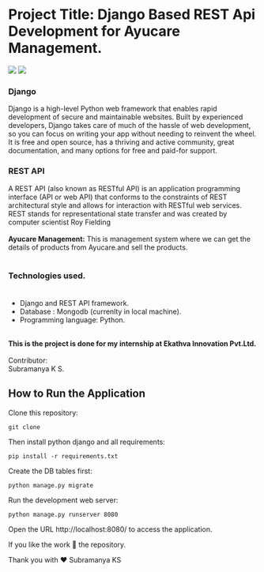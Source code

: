 # Project Title: Django Based REST Api Development for Ayucare Management.

<img src="https://img.shields.io/github/issues/SubramanyaKS/AyuCareManagement"/>
<img src="https://img.shields.io/github/forks/SubramanyaKS/AyuCareManagement?color=yellow&logoColor=black"/>

### Django
Django is a high-level Python web framework that enables rapid development of secure and maintainable websites. Built by experienced developers, Django takes care of much of the hassle of web development, so you can focus on writing your app without needing to reinvent the wheel. It is free and open source, has a thriving and active community, great documentation, and many options for free and paid-for support.

### REST API
A REST API (also known as RESTful API) is an application programming interface (API or web API) that conforms to the constraints of REST architectural style and allows for interaction with RESTful web services. REST stands for representational state transfer and was created by computer scientist Roy Fielding<br><br>
<b>Ayucare Management:</b> This is management system where we can get the details of products from Ayucare.and sell the products.<br><br>

### Technologies used.<br><br>
* Django and REST API framework.
* Database : Mongodb (currenlty in local machine).
* Programming language: Python.
<br>
<b>This is the project is done for my internship at Ekathva Innovation Pvt.Ltd.</b><br>
<br>
Contributor:<br>
Subramanya K S.<br>



## How to Run the Application
Clone this repository:
```
git clone
```

Then install python django and all requirements:
```
pip install -r requirements.txt
```

Create the DB tables first:
```
python manage.py migrate
```
Run the development web server:
```
python manage.py runserver 8080
```
Open the URL http://localhost:8080/ to access the application.


If you like the work 🌟 the repository.

Thank you
with ❤ Subramanya KS
